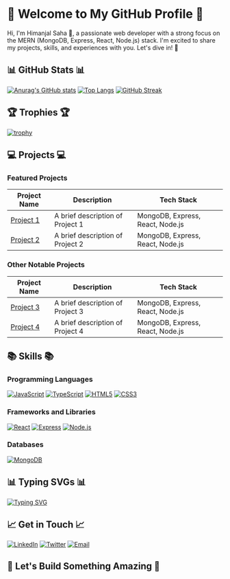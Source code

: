 # 🌟 Welcome to My GitHub Profile 🌟

Hi, I'm Himanjal Saha 👋, a passionate web developer with a strong focus on the MERN (MongoDB, Express, React, Node.js) stack. I'm excited to share my projects, skills, and experiences with you. Let's dive in! 🚀

## 📊 GitHub Stats 📊

[![Anurag's GitHub stats](https://github-readme-stats.vercel.app/api?username=himanjalsaha&show_icons=true&theme=radical)](https://github.com/anuraghazra/github-readme-stats)
[![Top Langs](https://github-readme-stats.vercel.app/api/top-langs/?username=himanjalsaha&layout=compact&theme=radical)](https://github.com/anuraghazra/github-readme-stats)
[![GitHub Streak](https://github-readme-streak-stats.herokuapp.com/?user=himanjalsaha&theme=radical)](https://git.io/streak-stats)

## 🏆 Trophies 🏆

[![trophy](https://github-profile-trophy.vercel.app/?username=himanjalsaha&theme=radical)](https://github.com/ryo-ma/github-profile-trophy)

## 💻 Projects 💻

### Featured Projects

| Project Name | Description | Tech Stack |
| --- | --- | --- |
| [Project 1](https://github.com/himanjalsaha/project-1) | A brief description of Project 1 | MongoDB, Express, React, Node.js |
| [Project 2](https://github.com/himanjalsaha/project-2) | A brief description of Project 2 | MongoDB, Express, React, Node.js |

### Other Notable Projects

| Project Name | Description | Tech Stack |
| --- | --- | --- |
| [Project 3](https://github.com/himanjalsaha/project-3) | A brief description of Project 3 | MongoDB, Express, React, Node.js |
| [Project 4](https://github.com/himanjalsaha/project-4) | A brief description of Project 4 | MongoDB, Express, React, Node.js |

## 📚 Skills 📚

### Programming Languages

[![JavaScript](https://img.shields.io/badge/JavaScript-323330?style=for-the-badge&logo=javascript&logoColor=F7DF1E)](https://www.javascript.com/)
[![TypeScript](https://img.shields.io/badge/TypeScript-3178C6?style=for-the-badge&logo=typescript&logoColor=white)](https://www.typescriptlang.org/)
[![HTML5](https://img.shields.io/badge/HTML5-E34F26?style=for-the-badge&logo=html5&logoColor=white)](https://www.w3.org/TR/html5/)
[![CSS3](https://img.shields.io/badge/CSS3-1572B6?style=for-the-badge&logo=css3&logoColor=white)](https://www.w3.org/Style/CSS/)

### Frameworks and Libraries

[![React](https://img.shields.io/badge/React-61DAFB?style=for-the-badge&logo=react&logoColor=black)](https://reactjs.org/)
[![Express](https://img.shields.io/badge/Express-000000?style=for-the-badge&logo=express&logoColor=white)](https://expressjs.com/)
[![Node.js](https://img.shields.io/badge/Node.js-339933?style=for-the-badge&logo=node.js&logoColor=white)](https://nodejs.org/)

### Databases

[![MongoDB](https://img.shields.io/badge/MongoDB-47A248?style=for-the-badge&logo=mongodb&logoColor=white)](https://www.mongodb.com/)

## 📊 Typing SVGs 📊

[![Typing SVG](https://readme-typing-svg.herokuapp.com?font=Architects+Daughter&color=blue&size=20&lines=I'm+Himanjal+Saha;Web+Developer;MERN+Stack+Enthusiast;Always+Learning+New+Things)](https://git.io/typing-svg)

## 📈 Get in Touch 📈

[![LinkedIn](https://img.shields.io/badge/LinkedIn-0A66C2?style=for-the-badge&logo=linkedin&logoColor=white)](https://www.linkedin.com/in/himanjalsaha/)
[![Twitter](https://img.shields.io/badge/Twitter-1DA1F2?style=for-the-badge&logo=twitter&logoColor=white)](https://twitter.com/himanjalsaha)
[![Email](https://img.shields.io/badge/Email-D14836?style=for-the-badge&logo=gmail&logoColor=white)](mailto:himanjalsaha@email.com)

## 🚀 Let's Build Something Amazing 🚀